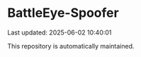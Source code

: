 # BattleEye-Spoofer

Last updated: 2025-06-02 10:40:01

This repository is automatically maintained.

